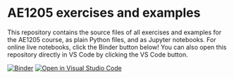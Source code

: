 # AE1205 exercises and examples

This repository contains the source files of all exercises and examples for the AE1205 course, as plain Python files, and as Jupyter notebooks. For online live notebooks, click the Binder button below! You can also open this repository directly in VS Code by clicking the VS Code button.

[![Binder](https://mybinder.org/badge_logo.svg)](https://mybinder.org/v2/gh/TUDelft-AE1205/ae1205-exercises/HEAD)
[![Open in Visual Studio Code](https://open.vscode.dev/badges/open-in-vscode.svg)](https://open.vscode.dev/TUDelft-AE1205/ae1205-exercises)
